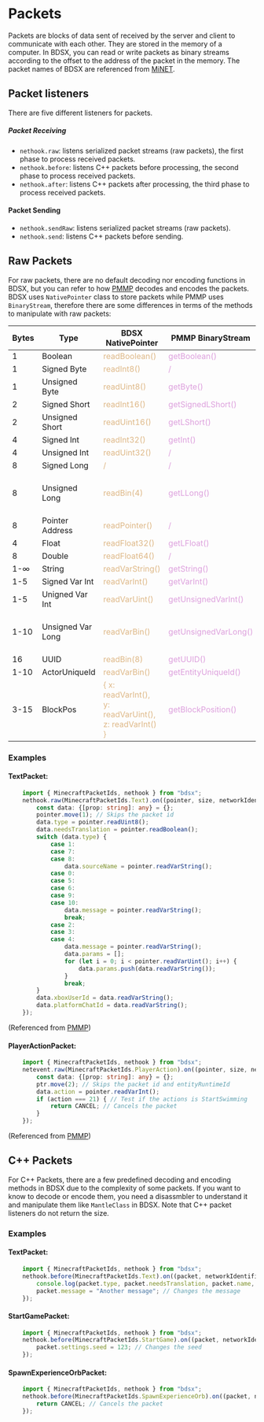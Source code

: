 # Packets
Packets are blocks of data sent of received by the server and client to communicate with each other. They are stored in the memory of a computer. In BDSX, you can read or write packets as binary streams according to the offset to the address of the packet in the memory. The packet names of BDSX are referenced from [MiNET](https://github.com/NiclasOlofsson/MiNET/blob/master/src/MiNET/MiNET/Net/MCPE%20Protocol%20Documentation.md).

## Packet listeners
There are five different listeners for packets.
##### Packet Receiving
- `nethook.raw`: listens serialized packet streams (raw packets), the first phase to process received packets.
- `nethook.before`: listens C++ packets before processing, the second phase to process received packets.
- `nethook.after`: listens C++ packets after processing, the third phase to process received packets.

#### Packet Sending
- `nethook.sendRaw`: listens serialized packet streams (raw packets).
- `nethook.send`: listens C++ packets before sending.

## Raw Packets

For raw packets, there are no default decoding nor encoding functions in BDSX, but you can refer to how [PMMP](https://github.com/pmmp/PocketMine-MP/tree/cb06be615aa3780d4c83a947520fa55c0d908618/src/pocketmine/network/mcpe/protocol) decodes and encodes the packets. BDSX uses `NativePointer` class to store packets while PMMP uses `BinaryStream`, therefore there are some differences in terms of the methods to manipulate with raw packets:

| Bytes | Type | BDSX NativePointer | PMMP BinaryStream | Remarks |
|---|---|---|---|---|
| 1 | Boolean | <span style="color:BurlyWood">readBoolean()</span> | <span style="color:Plum">getBoolean()</span> |
| 1 | Signed Byte | <span style="color:BurlyWood">readInt8()</span> | <span style="color:Plum">/</span> |
| 1 | Unsigned Byte | <span style="color:BurlyWood">readUint8()</span> | <span style="color:Plum">getByte()</span> |
| 2 | Signed Short | <span style="color:BurlyWood">readInt16()</span> | <span style="color:Plum">getSignedLShort()</span> |
| 2 | Unsigned Short | <span style="color:BurlyWood">readUint16()</span> | <span style="color:Plum">getLShort()</span> |
| 4 | Signed Int | <span style="color:BurlyWood">readInt32()</span> | <span style="color:Plum">getInt()</span> |
| 4 | Unsigned Int | <span style="color:BurlyWood">readUint32()</span> | <span style="color:Plum">/</span> |
| 8 | Signed Long | <span style="color:BurlyWood">/</span> | <span style="color:Plum">/</span> |
| 8 | Unsigned Long | <span style="color:BurlyWood">readBin(4)</span> | <span style="color:Plum">getLLong()</span> | Chakra doesn't support BigInt |
| 8 | Pointer Address | <span style="color:BurlyWood">readPointer()</span> | <span style="color:Plum">/</span> |
| 4 | Float | <span style="color:BurlyWood">readFloat32()</span> | <span style="color:Plum">getLFloat()</span> |
| 8 | Double | <span style="color:BurlyWood">readFloat64()</span> | <span style="color:Plum">/</span> |
| 1-∞ | String | <span style="color:BurlyWood">readVarString()</span> | <span style="color:Plum">getString()</span> |
| 1-5 | Signed Var Int | <span style="color:BurlyWood">readVarInt()</span> | <span style="color:Plum">getVarInt()</span> |
| 1-5 | Unigned Var Int | <span style="color:BurlyWood">readVarUint()</span> | <span style="color:Plum">getUnsignedVarInt()</span> |
| 1-10 | Unsigned Var Long | <span style="color:BurlyWood">readVarBin()</span> | <span style="color:Plum">getUnsignedVarLong()</span> | Chakra doesn't support BigInt |
| 16 | UUID | <span style="color:BurlyWood">readBin(8)</span> | <span style="color:Plum">getUUID()</span> |
| 1-10 | ActorUniqueId | <span style="color:BurlyWood">readVarBin()</span> | <span style="color:Plum">getEntityUniqueId()</span> |
| 3-15 | BlockPos | <span style="color:BurlyWood">{ x: readVarInt(),<br>y: readVarUint(),<br>z: readVarInt() }</span> | <span style="color:Plum">getBlockPosition()</span> |

### Examples

#### TextPacket:
```ts
    import { MinecraftPacketIds, nethook } from "bdsx";
    nethook.raw(MinecraftPacketIds.Text).on((pointer, size, networkIdentifier, packetId) => {
        const data: {[prop: string]: any} = {};
        pointer.move(1); // Skips the packet id
        data.type = pointer.readUint8();
        data.needsTranslation = pointer.readBoolean();
        switch (data.type) {
            case 1:
            case 7:
            case 8:
                data.sourceName = pointer.readVarString();
            case 0:
            case 5:
            case 6:
            case 9:
            case 10:
                data.message = pointer.readVarString();
                break;
            case 2:
            case 3:
            case 4:
                data.message = pointer.readVarString();
                data.params = [];
                for (let i = 0; i < pointer.readVarUint(); i++) {
                    data.params.push(data.readVarString());
                }
                break;
        }
        data.xboxUserId = data.readVarString();
        data.platformChatId = data.readVarString();
    });
 ```
 (Referenced from [PMMP](https://github.com/pmmp/PocketMine-MP/blob/stable/src/pocketmine/network/mcpe/protocol/TextPacket.php))

#### PlayerActionPacket:
```ts
    import { MinecraftPacketIds, nethook } from "bdsx";
    netevent.raw(MinecraftPacketIds.PlayerAction).on((pointer, size, networkIdentifier, packetId) => {
        const data: {[prop: string]: any} = {};
        ptr.move(2); // Skips the packet id and entityRuntimeId
        data.action = pointer.readVarInt();
        if (action === 21) { // Test if the actions is StartSwimming
            return CANCEL; // Cancels the packet
        }
    });
```
 (Referenced from [PMMP](https://github.com/pmmp/PocketMine-MP/blob/stable/src/pocketmine/network/mcpe/protocol/PlayerActionPacket.php))

## C++ Packets

For C++ Packets, there are a few predefined decoding and encoding methods in BDSX due to the complexity of some packets. If you want to know to decode or encode them, you need a disassmbler to understand it and manipulate them like `MantleClass` in BDSX. Note that C++ packet listeners do not return the size.

### Examples

#### TextPacket:
```ts
    import { MinecraftPacketIds, nethook } from "bdsx";
    nethook.before(MinecraftPacketIds.Text).on((packet, networkIdentifier, packetId) => {
        console.log(packet.type, packet.needsTranslation, packet.name, packet.message, packet.params);
        packet.message = "Another message"; // Changes the message
    });
```

#### StartGamePacket:
```ts
    import { MinecraftPacketIds, nethook } from "bdsx";
    nethook.before(MinecraftPacketIds.StartGame).on((packet, networkIdentifier, packetId) => {
        packet.settings.seed = 123; // Changes the seed
    });
```

#### SpawnExperienceOrbPacket:
```ts
    import { MinecraftPacketIds, nethook } from "bdsx";
    nethook.before(MinecraftPacketIds.SpawnExperienceOrb).on((packet, networkIdentifier, packetId) => {
        return CANCEL; // Cancels the packet
    });
```